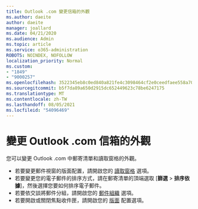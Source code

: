 ```yaml
---
title: Outlook .com 變更信箱的外觀
ms.author: daeite
author: daeite
manager: joallard
ms.date: 04/21/2020
ms.audience: Admin
ms.topic: article
ms.service: o365-administration
ROBOTS: NOINDEX, NOFOLLOW
localization_priority: Normal
ms.custom:
- "1849"
- "9000257"
ms.openlocfilehash: 3522345eb8c0ed840a821fe4c3098464cf2e0ceedfaee558a703be643758ee7a
ms.sourcegitcommit: b5f7da89a650d2915dc652449623c78be6247175
ms.translationtype: MT
ms.contentlocale: zh-TW
ms.lasthandoff: 08/05/2021
ms.locfileid: "54096469"
---
```

# <a name="change-the-look-of-your-outlookcom-mailbox"></a>變更 Outlook .com 信箱的外觀

您可以變更 Outlook .com 中郵寄清單和讀取窗格的外觀。

- 若要變更郵件視窗的版面配置，請開啟您的 [讀取窗格](https://outlook.live.com/mail/options/mail/layout/readingPane) 選項。
- 若要變更您的電子郵件的排序方式，請在郵寄清單的頂端選取 [**篩選**  >  **排序依據**]，然後選擇您要如何排序電子郵件。
- 若要依交談將郵件分組，請開啟您的 [郵件組織](https://outlook.live.com/mail/options/mail/layout/conversations) 選項。
- 若要開啟或關閉焦點收件匣，請開啟您的 [版面](https://outlook.live.com/mail/options/mail/layout/focused) 配置選項。